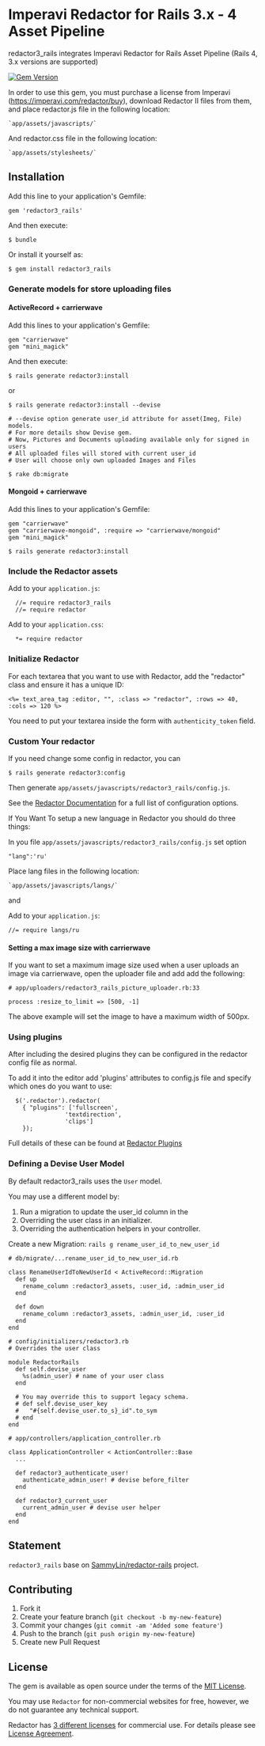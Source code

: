 # Imperavi Redactor for Rails 3.x - 4 Asset Pipeline 

redactor3_rails integrates Imperavi Redactor for Rails Asset Pipeline (Rails 4, 3.x versions are supported)

[![Gem Version](https://badge.fury.io/rb/redactor3_rails.svg)](https://badge.fury.io/rb/redactor3_rails)

In order to use this gem, you must purchase a license from Imperavi 
(https://imperavi.com/redactor/buy), download Redactor II files from them, 
and place redactor.js file in the following location:

    `app/assets/javascripts/`
    
And redactor.css file in the following location:

    `app/assets/stylesheets/`

## Installation

Add this line to your application's Gemfile:

    gem 'redactor3_rails'

And then execute:

    $ bundle

Or install it yourself as:

    $ gem install redactor3_rails

### Generate models for store uploading files

#### ActiveRecord + carrierwave
Add this lines to your application's Gemfile:

    gem "carrierwave"
    gem "mini_magick"

And then execute:
    
    $ rails generate redactor3:install

or

    $ rails generate redactor3:install --devise

    # --devise option generate user_id attribute for asset(Imeg, File) models. 
    # For more details show Devise gem.
    # Now, Pictures and Documents uploading available only for signed in users
    # All uploaded files will stored with current user_id
    # User will choose only own uploaded Images and Files

    $ rake db:migrate

#### Mongoid + carrierwave
Add this lines to your application's Gemfile:

    gem "carrierwave"
    gem "carrierwave-mongoid", :require => "carrierwave/mongoid"
    gem "mini_magick"

    $ rails generate redactor3:install

### Include the Redactor assets

Add to your `application.js`:

      //= require redactor3_rails
      //= require redactor

Add to your `application.css`:

      *= require redactor

### Initialize Redactor

For each textarea that you want to use with Redactor, 
add the "redactor" class and ensure it has a unique ID:

    <%= text_area_tag :editor, "", :class => "redactor", :rows => 40, :cols => 120 %>
    
You need to put your textarea inside the form with `authenticity_token` field.

### Custom Your redactor

If you need change some config in redactor, you can

    $ rails generate redactor3:config

Then generate `app/assets/javascripts/redactor3_rails/config.js`.

See the [Redactor Documentation](http://imperavi.com/redactor/docs/settings/) for a full list of configuration options.


If You Want To setup a new language in Redactor you should do three things:

In you file `app/assets/javascripts/redactor3_rails/config.js` set option

    "lang":'ru'

Place lang files in the following location:
   
    `app/assets/javascripts/langs/`

and

Add to your `application.js`:

    //= require langs/ru

#### Setting a max image size with carrierwave

If you want to set a maximum image size used when a user uploads an image via carrierwave, open the uploader file and add add the following:

    # app/uploaders/redactor3_rails_picture_uploader.rb:33

    process :resize_to_limit => [500, -1]

The above example will set the image to have a maximum width of 500px.

### Using plugins

After including the desired plugins they can be configured in the redactor config file as normal.

To add it into the editor add 'plugins' attributes to config.js file and specify which ones do you want to use:

      $('.redactor').redactor(
        { "plugins": ['fullscreen',
                    'textdirection',
                    'clips']
        });
        
Full details of these can be found at [Redactor Plugins](http://imperavi.com/redactor/plugins/)

### Defining a Devise User Model

By default redactor3_rails uses the `User` model.

You may use a different model by:

1. Run a migration to update the user_id column in the
2. Overriding the user class in an initializer.
3. Overriding the authentication helpers in your controller.

Create a new Migration: `rails g rename_user_id_to_new_user_id`

    # db/migrate/...rename_user_id_to_new_user_id.rb

    class RenameUserIdToNewUserId < ActiveRecord::Migration
      def up
        rename_column :redactor3_assets, :user_id, :admin_user_id
      end

      def down
        rename_column :redactor3_assets, :admin_user_id, :user_id
      end
    end

    # config/initializers/redactor3.rb
    # Overrides the user class

    module RedactorRails
      def self.devise_user
        %s(admin_user) # name of your user class
      end

      # You may override this to support legacy schema.
      # def self.devise_user_key
      #   "#{self.devise_user.to_s}_id".to_sym
      # end
    end

    # app/controllers/application_controller.rb

    class ApplicationController < ActionController::Base
      ...

      def redactor3_authenticate_user!
        authenticate_admin_user! # devise before_filter
      end

      def redactor3_current_user
        current_admin_user # devise user helper
      end
    end

## Statement

`redactor3_rails` base on [SammyLin/redactor-rails](https://github.com/SammyLin/redactor-rails) project.


## Contributing

1. Fork it
2. Create your feature branch (`git checkout -b my-new-feature`)
3. Commit your changes (`git commit -am 'Added some feature'`)
4. Push to the branch (`git push origin my-new-feature`)
5. Create new Pull Request

## License

The gem is available as open source under the terms of the [MIT License](http://opensource.org/licenses/MIT).

You may use `Redactor` for non-commercial websites for free, however, we do not guarantee any technical support.

Redactor has [3 different licenses](http://imperavi.com/redactor/download/) for commercial use.
For details please see [License Agreement](http://imperavi.com/redactor/license/).
